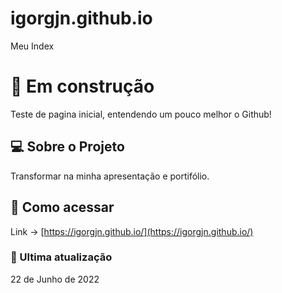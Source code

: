 # igorgjn.github.io
 Meu Index

# 🚧 Em construção

Teste de pagina inicial, entendendo um pouco melhor o Github!

## 💻 Sobre o Projeto
Transformar na minha apresentação e portifólio. 

## 🔗 Como acessar
Link -> [https://igorgjn.github.io/](https://igorgjn.github.io/)

### 📅 Ultima atualização 
22 de Junho de 2022